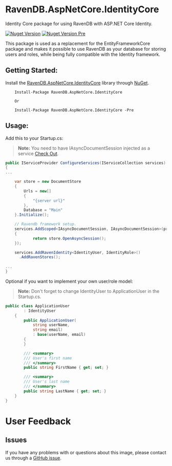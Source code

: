 # RavenDB.AspNetCore.IdentityCore
Identity Core package for using RavenDB with ASP.NET Core Identity.

[![Nuget Version](https://img.shields.io/nuget/v/RavenDB.AspNetCore.IdentityCore.svg?style=flat)](https://www.nuget.org/packages/RavenDB.AspNetCore.IdentityCore/)
[![Nuget Version Pre](https://img.shields.io/nuget/vpre/RavenDB.AspNetCore.IdentityCore.svg?style=flat)](https://www.nuget.org/packages/RavenDB.AspNetCore.IdentityCore/)

This package is used as a replacement for the EntityFrameworkCore package and makes it possible to use RavenDB as your database for storing users and roles, while being fully compatible with the Identity framework.

## Getting Started:
Install the [RavenDB.AspNetCore.IdentityCore](https://www.nuget.org/packages/RavenDB.AspNetCore.IdentityCore/) library through [NuGet](https://nuget.org).
```
    Install-Package RavenDB.AspNetCore.IdentityCore
    
    Or
    
    Install-Package RavenDB.AspNetCore.IdentityCore -Pre
```    

## Usage:   
Add this to your Startup.cs:
>**Note:** You need to have IAsyncDocumentSession injected as a service [Check Out](https://github.com/FriendlyAgent/RavenDB.AspNetCore.DependencyInjection).
```csharp
public IServiceProvider ConfigureServices(IServiceCollection services)
{
...

	var store = new DocumentStore
	{
		Urls = new[]
		{
			"{server url}"
		},
		Database = "Main"
	}.Initialize();

	// Ravendb framework setup.
	services.AddScoped<IAsyncDocumentSession, IAsyncDocumentSession>(provider =>
	{
            return store.OpenAsyncSession();
	});

    services.AddRavenIdentity<IdentityUser, IdentityRole>()
      .AddRavenStores();
    
...
}
```

Optional if you want to implement your own user/role model:
>**Note:** Don't forget to change IdentityUser to ApplicationUser in the Startup.cs.
```csharp
public class ApplicationUser
        : IdentityUser
    {
        public ApplicationUser(
            string userName, 
            string email) 
            : base(userName, email)
        {
        }

        /// <summary>
        /// User's first name
        /// </summary>
        public string FirstName { get; set; }

        /// <summary>
        /// User's last name
        /// </summary>
        public string LastName { get; set; }
    }
}
```

# User Feedback

## Issues

If you have any problems with or questions about this image, please contact us through a [GitHub issue](https://github.com/FriendlyAgent/RavenDB.AspNetCore.IdentityCore/issues).